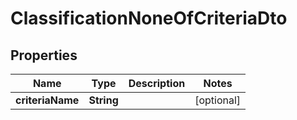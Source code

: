 # ClassificationNoneOfCriteriaDto

## Properties
Name | Type | Description | Notes
------------ | ------------- | ------------- | -------------
**criteriaName** | **String** |  |  [optional]
